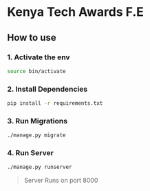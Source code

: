 # Kenya Tech Awards F.E

## How to use

### 1\. Activate the env

```bash
source bin/activate
```

### 2\. Install Dependencies

```bash
pip install -r requirements.txt
```

### 3\. Run Migrations

```bash
./manage.py migrate
```

### 4\. Run Server

```bash
./manage.py runserver
```


>Server Runs on port 8000